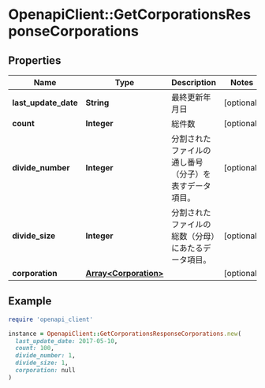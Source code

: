 # OpenapiClient::GetCorporationsResponseCorporations

## Properties

| Name | Type | Description | Notes |
| ---- | ---- | ----------- | ----- |
| **last_update_date** | **String** | 最終更新年月日 | [optional] |
| **count** | **Integer** | 総件数 | [optional] |
| **divide_number** | **Integer** | 分割されたファイルの通し番号（分子）を表すデータ項目。 | [optional] |
| **divide_size** | **Integer** | 分割されたファイルの総数（分母）にあたるデータ項目。 | [optional] |
| **corporation** | [**Array&lt;Corporation&gt;**](Corporation.md) |  | [optional] |

## Example

```ruby
require 'openapi_client'

instance = OpenapiClient::GetCorporationsResponseCorporations.new(
  last_update_date: 2017-05-10,
  count: 100,
  divide_number: 1,
  divide_size: 1,
  corporation: null
)
```

